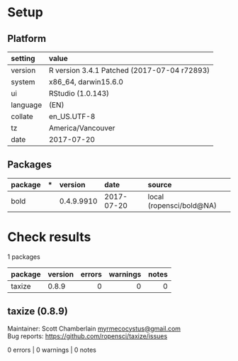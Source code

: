 # Setup

## Platform

|setting  |value                                       |
|:--------|:-------------------------------------------|
|version  |R version 3.4.1 Patched (2017-07-04 r72893) |
|system   |x86_64, darwin15.6.0                        |
|ui       |RStudio (1.0.143)                           |
|language |(EN)                                        |
|collate  |en_US.UTF-8                                 |
|tz       |America/Vancouver                           |
|date     |2017-07-20                                  |

## Packages

|package |*  |version    |date       |source                   |
|:-------|:--|:----------|:----------|:------------------------|
|bold    |   |0.4.9.9910 |2017-07-20 |local (ropensci/bold@NA) |

# Check results

1 packages

|package |version | errors| warnings| notes|
|:-------|:-------|------:|--------:|-----:|
|taxize  |0.8.9   |      0|        0|     0|

## taxize (0.8.9)
Maintainer: Scott Chamberlain <myrmecocystus@gmail.com>  
Bug reports: https://github.com/ropensci/taxize/issues

0 errors | 0 warnings | 0 notes

